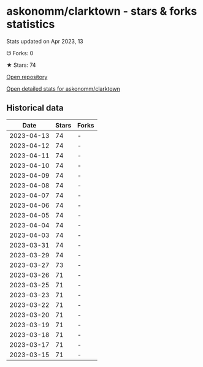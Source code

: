 # askonomm/clarktown - stars & forks statistics

Stats updated on Apr 2023, 13

☋ Forks: 0

★ Stars: 74

[Open repository](https://github.com/askonomm/clarktown)

[Open detailed stats for askonomm/clarktown](https://reviewgithub.com/rep/askonomm/clarktown)

## Historical data
| Date | Stars | Forks |
|------|-------|-------|
| 2023-04-13 | 74 | - | 
| 2023-04-12 | 74 | - | 
| 2023-04-11 | 74 | - | 
| 2023-04-10 | 74 | - | 
| 2023-04-09 | 74 | - | 
| 2023-04-08 | 74 | - | 
| 2023-04-07 | 74 | - | 
| 2023-04-06 | 74 | - | 
| 2023-04-05 | 74 | - | 
| 2023-04-04 | 74 | - | 
| 2023-04-03 | 74 | - | 
| 2023-03-31 | 74 | - | 
| 2023-03-29 | 74 | - | 
| 2023-03-27 | 73 | - | 
| 2023-03-26 | 71 | - | 
| 2023-03-25 | 71 | - | 
| 2023-03-23 | 71 | - | 
| 2023-03-22 | 71 | - | 
| 2023-03-20 | 71 | - | 
| 2023-03-19 | 71 | - | 
| 2023-03-18 | 71 | - | 
| 2023-03-17 | 71 | - | 
| 2023-03-15 | 71 | - | 

